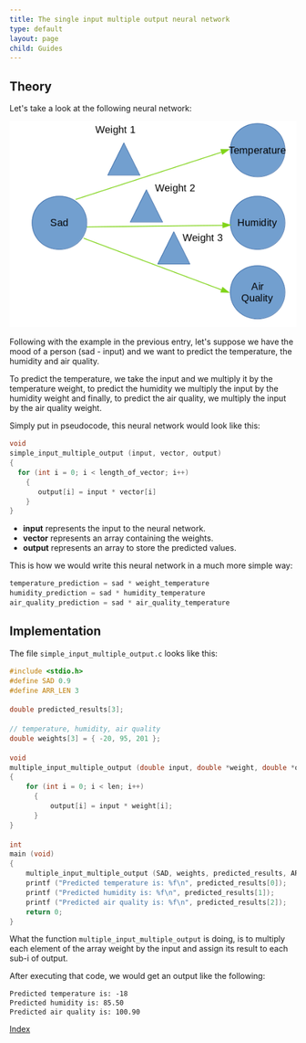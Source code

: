 ```yaml
---
title: The single input multiple output neural network
type: default
layout: page
child: Guides
---
```


## Theory

Let's take a look at the following neural network:

![Simple input multiple output](/guides/deep-learningc/img/simo1.png)

Following with the example in the previous entry, let's suppose we have the mood
of a person (sad - input) and we want to predict the temperature, the humidity
and air quality.

To predict the temperature, we take the input and we multiply it by the
temperature weight, to predict the humidity we multiply the input by the
humidity weight and finally, to predict the air quality, we multiply the
input by the air quality weight.

Simply put in pseudocode, this neural network would look like this:

```c
void
simple_input_multiple_output (input, vector, output)
{
  for (int i = 0; i < length_of_vector; i++)
    {
       output[i] = input * vector[i]
    }
}
```

* **input** represents the input to the neural network.
* **vector** represents an array containing the weights.
* **output** represents an array to store the predicted values.

This is how we would write this neural network in a much more simple way:

```c
temperature_prediction = sad * weight_temperature
humidity_prediction = sad * humidity_temperature
air_quality_prediction = sad * air_quality_temperature
```

## Implementation

The file `simple_input_multiple_output.c` looks like this:

```c
#include <stdio.h>
#define SAD 0.9
#define ARR_LEN 3

double predicted_results[3];

// temperature, humidity, air quality
double weights[3] = { -20, 95, 201 };

void
multiple_input_multiple_output (double input, double *weight, double *output, int len)
{
	for (int i = 0; i < len; i++)
	  {
		  output[i] = input * weight[i];
	  }
}

int
main (void)
{
	multiple_input_multiple_output (SAD, weights, predicted_results, ARR_LEN);
	printf ("Predicted temperature is: %f\n", predicted_results[0]);
	printf ("Predicted humidity is: %f\n", predicted_results[1]);
	printf ("Predicted air quality is: %f\n", predicted_results[2]);
	return 0;
}
```

What the function `multiple_input_multiple_output` is doing, is to multiply each
element of the array weight by the input and assign its result to each sub-i of
output.

After executing that code, we would get an output like the following:

```text
Predicted temperature is: -18
Predicted humidity is: 85.50
Predicted air quality is: 100.90
```

[Index](/guides/deep-learningc)
